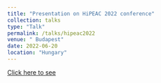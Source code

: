 ```yaml
---
title: "Presentation on HiPEAC 2022 conference"
collection: talks
type: "Talk"
permalink: /talks/hipeac2022
venue: " Budapest"
date: 2022-06-20
location: "Hungary"
---
```


[Click here to see](http://midhunxavier.github.io/files/HiPEAC2022.pdf)
